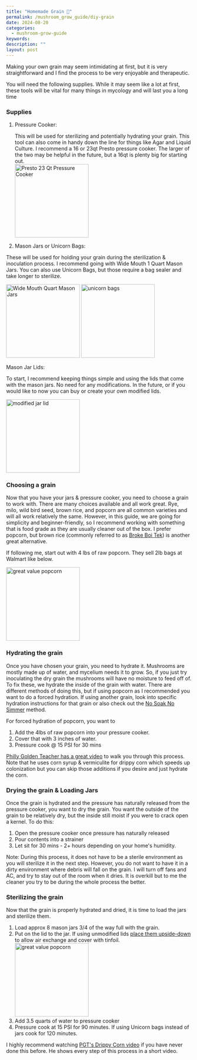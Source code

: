 ```yaml
---
title: "Homemade Grain 🌽"
permalink: /mushroom_grow_guide/diy-grain
date: 2024-08-20
categories:
  - mushroom-grow-guide
keywords:
description: ""
layout: post
---
```


Making your own grain may seem intimidating at first, but it is very straightforward and I find the process to be very enjoyable and therapeutic.

You will need the following supplies.  While it may seem like a lot at first, these tools will be vital for many things in mycology and will last you a long time
### Supplies

1. Pressure Cooker:

      This will be used for sterilizing and potentially hydrating your grain.  This tool can also come in handy down the line for things like Agar and Liquid Culture.
      I recommend a 16 or 23qt Presto pressure cooker.  The larger of the two may be helpful in the future, but a 16qt is plenty big for starting out.\
   <img src="/assets/images/presto-pressure-cooker-23qt.jpeg" alt="Presto 23 Qt Pressure Cooker" width="200"/>
2. Mason Jars or Unicorn Bags:

These will be used for holding your grain during the sterilization & inoculation process.  I recommend going with Wide Mouth 1 Quart Mason Jars.  You can also use Unicorn Bags, but those require a bag sealer and take longer to sterilize.

<img src="/assets/images/wide-mouth-jars.jpeg" alt="Wide Mouth Quart Mason Jars" width="200"/>  <img src="/assets/images/unicorn-bags.jpg" alt="unicorn bags" width="200"/>

Mason Jar Lids:

To start, I recommend keeping things simple and using the lids that come with the mason jars. No need for any modifications.  In the future, or if you would like to now you can buy or create your own modified lids.

<img src="/assets/images/modified-jar-lid.png" alt="modified jar lid" width="200"/>

### Choosing a grain

Now that you have your jars & pressure cooker, you need to choose a grain to work with. There are many choices available and all work great. Rye, milo, wild bird seed, brown rice, and popcorn are all common varieties and will all work relatively the same.  However, in this guide, we are going for simplicity and beginner-friendly, so I recommend working with something that is food grade as they are usually cleaner out of the box.  I prefer popcorn, but brown rice (commonly referred to as [Broke Boi Tek](https://www.reddit.com/r/shrooms/comments/8e7g6n/how_to_grow_bulk_without_a_pc_or_brf_cakes_broke/)) is another great alternative.

If following me, start out with 4 lbs of raw popcorn.  They sell 2lb bags at Walmart like below.

<img src="/assets/images/gv-popcorn.jpeg" alt="great value popcorn" width="200"/>

### Hydrating the grain

Once you have chosen your grain, you need to hydrate it.  Mushrooms are mostly made up of water, and mycelium needs it to grow. So, if you just try inoculating the dry grain the mushrooms will have no moisture to feed off of.  To fix these, we hydrate the inside of the grain with water.  There are different methods of doing this, but if using popcorn as I recommended you want to do a forced hydration.  If using another grain, look into specific hydration instructions for that grain or also check out the [No Soak No Simmer](https://www.youtube.com/watch?v=MuRUYt25j-A) method.

For forced hydration of popcorn, you want to

1. Add the 4lbs of raw popcorn into your pressure cooker.
2. Cover that with 3 inches of water.
3. Pressure cook @ 15 PSI for 30 mins

[Philly Golden Teacher has a great video](https://www.youtube.com/watch?v=3KrE7rmNoY4) to walk you through this process.  Note that he uses corn syrup & vermiculite for drippy corn which speeds up colonization but you can skip those additions if you desire and just hydrate the corn.

### Drying the grain & Loading Jars

Once the grain is hydrated and the pressure has naturally released from the pressure cooker, you want to dry the grain.  You want the outside of the grain to be relatively dry, but the inside still moist if you were to crack open a kernel.  To do this:

1. Open the pressure cooker once pressure has naturally released
2. Pour contents into a strainer
3. Let sit for 30 mins - 2+ hours depending on your home's humidity.

Note:  During this process, it does not have to be a sterile environment as you will sterilize it in the next step.  However, you do not want to have it in a dirty environment where debris will fall on the grain.  I will turn off fans and AC, and try to stay out of the room when it dries.  It is overkill but to me the cleaner you try to be during the whole process the better.

### Sterilizing the grain

Now that the grain is properly hydrated and dried, it is time to load the jars and sterilize them.

1. Load approx 8 mason jars 3/4 of the way full with the grain.
2. Put on the lid to the jar.  If using unmodified lids [place them upside-down](https://youtu.be/UgCW-ZPkxIU?si=oNQc7IpnapwzmJS7&t=245) to allow air exchange and cover with tinfoil.\
   <img src="/assets/images/unmodified-lid-tek.png" alt="great value popcorn" width="200"/>
3. Add 3.5 quarts of water to pressure cooker
4. Pressure cook at 15 PSI for 90 minutes.  If using Unicorn bags instead of jars cook for 120 minutes.

I highly recommend watching [PGT's Drippy Corn video](https://www.youtube.com/watch?v=3KrE7rmNoY4) if you have never done this before.  He shows every step of this process in a short video.
